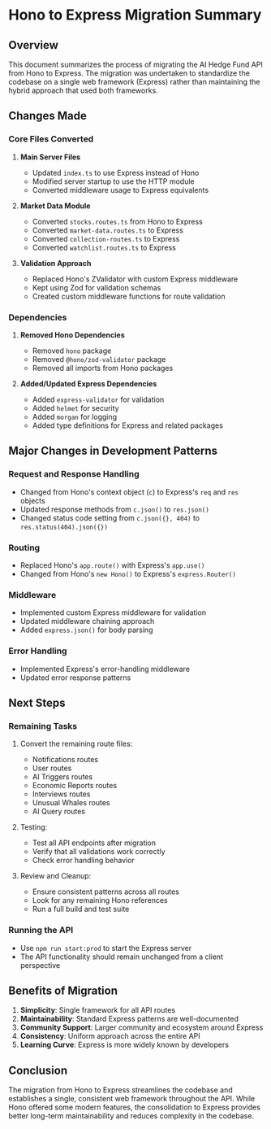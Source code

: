 # Hono to Express Migration Summary

## Overview
This document summarizes the process of migrating the AI Hedge Fund API from Hono to Express. The migration was undertaken to standardize the codebase on a single web framework (Express) rather than maintaining the hybrid approach that used both frameworks.

## Changes Made

### Core Files Converted
1. **Main Server Files**
   - Updated `index.ts` to use Express instead of Hono
   - Modified server startup to use the HTTP module
   - Converted middleware usage to Express equivalents

2. **Market Data Module**
   - Converted `stocks.routes.ts` from Hono to Express
   - Converted `market-data.routes.ts` to Express
   - Converted `collection-routes.ts` to Express
   - Converted `watchlist.routes.ts` to Express

3. **Validation Approach**
   - Replaced Hono's ZValidator with custom Express middleware
   - Kept using Zod for validation schemas
   - Created custom middleware functions for route validation

### Dependencies
1. **Removed Hono Dependencies**
   - Removed `hono` package
   - Removed `@hono/zod-validator` package
   - Removed all imports from Hono packages

2. **Added/Updated Express Dependencies**
   - Added `express-validator` for validation
   - Added `helmet` for security
   - Added `morgan` for logging
   - Added type definitions for Express and related packages

## Major Changes in Development Patterns

### Request and Response Handling
- Changed from Hono's context object (`c`) to Express's `req` and `res` objects
- Updated response methods from `c.json()` to `res.json()`
- Changed status code setting from `c.json({}, 404)` to `res.status(404).json({})`

### Routing
- Replaced Hono's `app.route()` with Express's `app.use()`
- Changed from Hono's `new Hono()` to Express's `express.Router()`

### Middleware
- Implemented custom Express middleware for validation
- Updated middleware chaining approach
- Added `express.json()` for body parsing

### Error Handling
- Implemented Express's error-handling middleware
- Updated error response patterns

## Next Steps

### Remaining Tasks
1. Convert the remaining route files:
   - Notifications routes
   - User routes
   - AI Triggers routes
   - Economic Reports routes
   - Interviews routes
   - Unusual Whales routes
   - AI Query routes

2. Testing:
   - Test all API endpoints after migration
   - Verify that all validations work correctly
   - Check error handling behavior

3. Review and Cleanup:
   - Ensure consistent patterns across all routes
   - Look for any remaining Hono references
   - Run a full build and test suite

### Running the API
- Use `npm run start:prod` to start the Express server
- The API functionality should remain unchanged from a client perspective

## Benefits of Migration
1. **Simplicity**: Single framework for all API routes
2. **Maintainability**: Standard Express patterns are well-documented
3. **Community Support**: Larger community and ecosystem around Express
4. **Consistency**: Uniform approach across the entire API
5. **Learning Curve**: Express is more widely known by developers

## Conclusion
The migration from Hono to Express streamlines the codebase and establishes a single, consistent web framework throughout the API. While Hono offered some modern features, the consolidation to Express provides better long-term maintainability and reduces complexity in the codebase. 